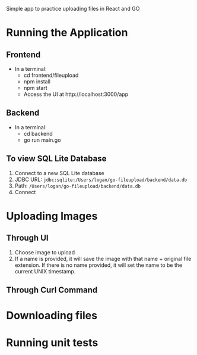 Simple app to practice uploading files in React and GO

# Running the Application

## Frontend

- In a terminal:
    - cd frontend/fileupload
    - npm install
    - npm start
    - Access the UI at http://localhost:3000/app

## Backend

- In a terminal:
    - cd backend
    - go run main.go

## To view SQL Lite Database

1. Connect to a new SQL Lite database
2. JDBC URL: ```jdbc:sqlite:/Users/logan/go-fileupload/backend/data.db```
3. Path: ```/Users/logan/go-fileupload/backend/data.db```
4. Connect

# Uploading Images
## Through UI

1. Choose image to upload
2. If a name is provided, it will save the image with that name + original file extension. If there is no name provided, it will set the name to be the current UNIX timestamp.

## Through Curl Command

# Downloading files

# Running unit tests

